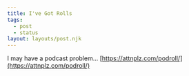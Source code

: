 ```yaml
---
title: I've Got Rolls
tags:
  - post
  - status
layout: layouts/post.njk
---
```

I may have a podcast problem... [https://attnplz.com/podroll/](https://attnplz.com/podroll/)